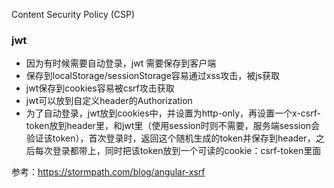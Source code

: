 Content Security Policy (CSP)

### jwt
- 因为有时候需要自动登录，jwt 需要保存到客户端
- 保存到localStorage/sessionStorage容易通过xss攻击，被js获取
- jwt保存到cookies容易被csrf攻击获取
- jwt可以放到自定义header的Authorization
- 为了自动登录，jwt放到cookies中，并设置为http-only，再设置一个x-csrf-token放到header里，和jwt里（使用session时则不需要，服务端session会验证该token），首次登录时，返回这个随机生成的token并保存到header，之后每次登录都带上，同时把该token放到一个可读的cookie：csrf-token里面

参考：<https://stormpath.com/blog/angular-xsrf>